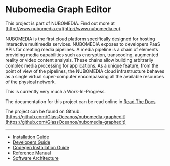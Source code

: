 # Nubomedia Graph Editor

This project is part of NUBOMEDIA. Find out more at [http://www.nubomedia.eu](http://www.nubomedia.eu).

NUBOMEDIA is the first cloud platform specifically designed for hosting interactive multimedia services. NUBOMEDIA exposes to developers PaaS APIs for creating media pipelines. A media pipeline is a chain of elements providing media capabilities such as encryption, transcoding, augmented reality or video content analysis. These chains allow building arbitrarily complex media processing for applications. As a unique feature, from the point of view of the pipelines, the NUBOMEDIA cloud infrastructure behaves as a single virtual super-computer encompassing all the available resources of the physical network.

This is currently very much a Work-In-Progress.

The documentation for this project can be read online in [Read The Docs](http://nubomedia-graph-editor.readthedocs.org/)

The project can be found on Github: [https://github.com/GlassOceanos/nubomedia-graphedit](https://github.com/GlassOceanos/nubomedia-graphedit)

---

- [Installation Guide](installation.md)
- [Developers Guide](developers.md)
- [Codegen Installation Guide](codegeninstall.md)
- [Reference Manual](reference.md)
- [Software Architecture](architecture.md)
